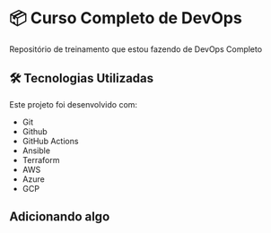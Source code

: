 # 📦 Curso Completo de DevOps

Repositório de treinamento que estou fazendo de DevOps Completo


## 🛠️ Tecnologias Utilizadas

Este projeto foi desenvolvido com:

- Git
- Github
- GitHub Actions
- Ansible
- Terraform
- AWS
- Azure
- GCP

## Adicionando algo
